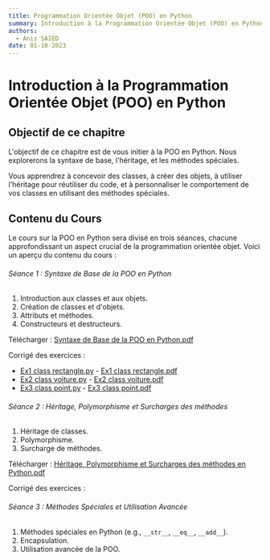 ```yaml
---
title: Programmation Orientée Objet (POO) en Python
summary: Introduction à la Programmation Orientée Objet (POO) en Python
authors:
  - Anis SAIED
date: 01-10-2023
---
```


# Introduction à la Programmation Orientée Objet (POO) en Python



## Objectif de ce chapitre

L'objectif de ce chapitre est de vous initier à la POO en Python. Nous explorerons la syntaxe de base, l'héritage, et les méthodes spéciales. 

Vous apprendrez à concevoir des classes, à créer des objets, à utiliser l'héritage pour réutiliser du code, et à personnaliser le comportement de vos classes en utilisant des méthodes spéciales.

## Contenu du Cours

Le cours sur la POO en Python sera divisé en trois séances, chacune approfondissant un aspect crucial de la programmation orientée objet. Voici un aperçu du contenu du cours :

###### Séance 1 : Syntaxe de Base de la POO en Python

1. Introduction aux classes et aux objets.
2. Création de classes et d'objets.
3. Attributs et méthodes.
4. Constructeurs et destructeurs.

Télécharger : [Syntaxe de Base de la POO en Python.pdf](./seance-1/POO_classe_objet.pdf)

Corrigé des exercices :

- [Ex1 class rectangle.py](../../src/2/chp2/s1/ex1_class_recatngle.py) - [Ex1 class rectangle.pdf](../../src/2/chp2/s1/ex1_class_recatngle.pdf)
- [Ex2 class voiture.py](../../src/2/chp2/s1/ex2_class_voiture.py) - [Ex2 class voiture.pdf](../../src/2/chp2/s1/ex2_class_voiture.pdf)
- [Ex3 class point.py](../../src/2/chp2/s1/ex3_class_point.py) - [Ex3 class point.pdf](../../src/2/chp2/s1/ex3_class_point.pdf)

###### Séance 2 : Héritage, Polymorphisme et Surcharges des méthodes

1. Héritage de classes.
2. Polymorphisme.
3. Surcharge de méthodes.

Télécharger : [Héritage, Polymorphisme et Surcharges des méthodes en Python.pdf](./seance-2/POO_hritage_polymorphisme_surcharge.pdf)

Corrigé des exercices :

###### Séance 3 : Méthodes Spéciales et Utilisation Avancée

1. Méthodes spéciales en Python (e.g., `__str__`, `__eq__`, `__add__`).
2. Encapsulation.
3. Utilisation avancée de la POO.
